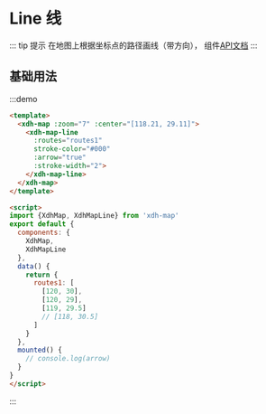 # Line 线

::: tip 提示
在地图上根据坐标点的路径画线（带方向）， 组件[API文档](/api.html?url=/xdh-map/doc/module-xdh-map-line.html)
:::

## 基础用法

:::demo

```html
<template>
  <xdh-map :zoom="7" :center="[118.21, 29.11]">
    <xdh-map-line 
      :routes="routes1" 
      stroke-color="#000" 
      :arrow="true"
      :stroke-width="2">
    </xdh-map-line>
  </xdh-map>
</template>

<script>
import {XdhMap, XdhMapLine} from 'xdh-map'
export default {
  components: {
    XdhMap,
    XdhMapLine
  },
  data() {
    return {
      routes1: [
        [120, 30],
        [120, 29],
        [119, 29.5]
        // [118, 30.5]
      ]
    }
  },
  mounted() {
    // console.log(arrow)
  }
}
</script>
```

:::
